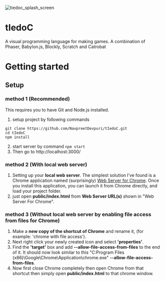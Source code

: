 ![tiedoc_splash_screen](https://raw.githubusercontent.com/NavpreetDevpuri/tIedoC/master/public/data/logo/tiedoc_logo_landscape_splash_screen.gif)
# tIedoC
A visual programming language for making games. A combination of Phaser, Babylon.js, Blockly, Scratch and Catrobat

# Getting started
## Setup 
### method 1 (Recommended) 
This requires you to have Git and Node.js installed.
1) setup project by following commands
```console
git clone https://github.com/NavpreetDevpuri/tIedoC.git
cd tIedoC
npm install
```
2) start server by command `npm start` 
3) Then go to http://localhost:3000/ 

### method 2 (With local web server) 
1) Setting up your <b>local web server</b>. The simplest solution I’ve found is a Chrome application named (surprisingly) [ Web Server for Chrome](https://chrome.google.com/webstore/detail/web-server-for-chrome/ofhbbkphhbklhfoeikjpcbhemlocgigb?hl=en). Once you install this application, you can launch it from Chrome directly, and load your
project folder.
2) just open <b>public/index.html</b> from <b>Web Server URL(s)</b> shown in "Web Server For Chrome".

### method 3 (Without local web server by enabling file access from files for Chrome)
1.  Make a <b>new copy of the shortcut of Chrome</b> and rename it, (for example: 'chrome with file access').
2.  Next right click your newly created icon and select <b>'properties'</b>.
3.  Find the <b>'target'</b> box and add <b>--allow-file-access-from-files</b> to the end of it.  It should now look similar to this  "C:Program Files (x86)\Google\Chrome\Application\chrome.exe" <b>--allow-file-access-from-files</b>.
4. Now first close Chrome completely then open Chrome from that shortcut then simply open <b>public/index.html</b> to that chrome window.
